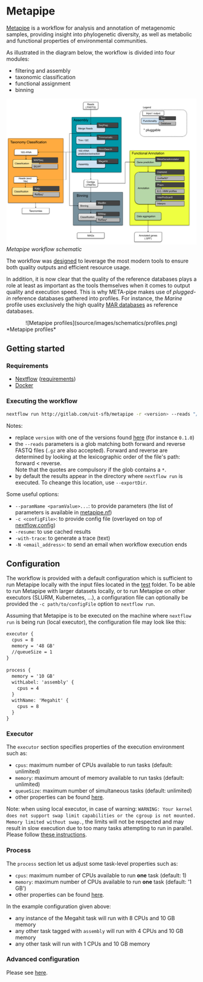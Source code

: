 # Metapipe

[Metapipe](https://gitlab.com/uit-sfb/metapipe) is a workflow for analysis and annotation of metagenomic samples,
providing insight into phylogenetic diversity, as well as metabolic and functional properties of environmental communities.

As illustrated in the diagram below, the workflow is divided into four modules:
  - filtering and assembly
  - taxonomic classification
  - functional assignment
  - binning

![Metapipe workflow](source/images/schematics/agnostic_metapipe_bioinf_pipeline.png)  
*Metapipe workflow schematic*

The workflow was [designed](https://munin.uit.no/handle/10037/11180) to leverage the most modern tools to 
ensure both quality outputs and efficient resource usage.

In addition, it is now clear that the quality of the reference databases plays a role at least as important
as the tools themselves when it comes to output quality and execution speed.
This is why META-pipe makes use of *plugged-in* reference databases gathered into profiles.
For instance, the *Marine* profile uses exclusively the high quality [MAR databases](https://mmp.sfb.uit.no/databases/) as reference databases.

<div align="center">
  ![Metapipe profiles](source/images/schematics/profiles.png)  
</div>
*Metapipe profiles*

## Getting started

### Requirements

- [Nextflow](https://www.nextflow.io/docs/latest/getstarted.html#installation) ([requirements](https://www.nextflow.io/docs/latest/getstarted.html#requirements))
- [Docker](https://docs.docker.com/get-docker/)

### Executing the workflow

```bash
nextflow run http://gitlab.com/uit-sfb/metapipe -r <version> --reads "/path/to/{r1,r2}.fastq*" [options]
```

Notes:
- replace `version` with one of the versions found [here](https://gitlab.com/uit-sfb/metapipe/-/releases) (for instance `0.1.0`)
- the `--reads` parameters is a glob matching both forward and reverse FASTQ files (`.gz` are also accepted).
Forward and reverse are determined by looking at the lexicographic order of the file's path: forward < reverse.  
Note that the quotes are compulsory if the glob contains a `*`.
- by default the results appear in the directory where `nextflow run` is executed. To cheange this location, use `--exportDir`.

Some useful options:
- `--paramName <paramValue>...`: to provide parameters (the list of parameters is available in [metapipe.nf](nextflow/metapipe.nf))
- `-c <configFile>`: to provide config file (overlayed on top of [nextflow.config](nextflow.config))
- `-resume`: to use cached results
- `-with-trace`: to generate a trace (text)
- `-N <email_address>`: to send an email when workflow execution ends


## Configuration

The workflow is provided with a default configuration which is sufficient to run Metapipe locally with the input files located in the [test](test) folder.
To be able to run Metapipe with larger datasets locally, or to run Metapipe on other executors (SLURM, Kubernetes, ...), a configuration file can optionally be provided
the `-c path/to/configFile` option to `nextflow run`.

Assuming that Metapipe is to be executed on the machine where `nextflow run` is being run (local executor), the configuration file may look like this:
```
executor {
  cpus = 8
  memory = '48 GB'
  //queueSize = 1
}

process {
  memory = '10 GB'
  withLabel: 'assembly' {
    cpus = 4
  }
  withName: 'Megahit' {
    cpus = 8
  }
}
```

### Executor

The `executor` section specifies properties of the execution environment such as:
- `cpus`: maximum number of CPUs available to run tasks (default: unlimited)
- `memory`: maximum amount of memory available to run tasks (default: unlimited)
- `queueSize`: maximum number of simultaneous tasks (default: unlimited)
- other properties can be found [here](https://www.nextflow.io/docs/latest/config.html#scope-executor).

Note: when using local executor, in case of warning: `WARNING: Your kernel does not support swap limit capabilities or the cgroup is not mounted. Memory limited without swap.`,
the limits will not be respected and may result in slow execution due to too many tasks attempting to run in parallel.
Please follow [these instructions](https://www.serverlab.ca/tutorials/containers/docker/how-to-limit-memory-and-cpu-for-docker-containers/).

### Process

The `process` section let us adjust some task-level properties such as:
- `cpus`: maximum number of CPUs available to run **one** task (default: 1)
- `memory`: maximum number of CPUs available to run **one** task (default: '1 GB')
- other properties can be found [here](https://www.nextflow.io/docs/latest/process.html#directives).

In the example configuration given above:
- any instance of the Megahit task will run with 8 CPUs and 10 GB memory
- any other task tagged with `assembly` will run with 4 CPUs and 10 GB memory
- any other task will run with 1 CPUs and 10 GB memory

### Advanced configuration

Please see [here](https://www.nextflow.io/docs/latest/config.html).